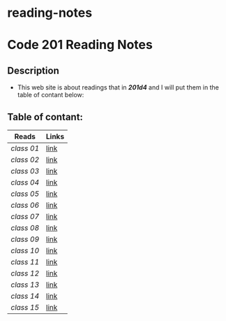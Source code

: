 # reading-notes
# Code 201 Reading Notes
## Description
- This web site is about readings that in ***201d4*** and I will put them in the table of contant below:
## Table of contant:
**Reads**  | **Links**
  -------------  | -------------
  *class 01* | [link](https://hussein66253.github.io/reading-notes/class01)
  *class 02*   | [link](https://hussein66253.github.io/reading-notes/calss-02)
  *class 03* | [link](https://hussein66253.github.io/reading-notes/class-03)
  *class 04*   | [link]()
  *class 05* | [link]()
  *class 06*   | [link]()
  *class 07* | [link]()
  *class 08*   | [link]()
  *class 09* | [link]()
  *class 10*   | [link]()
  *class 11* | [link]()
  *class 12*   | [link]()
  *class 13* | [link]()
  *class 14*   | [link]()
  *class 15* | [link]()
